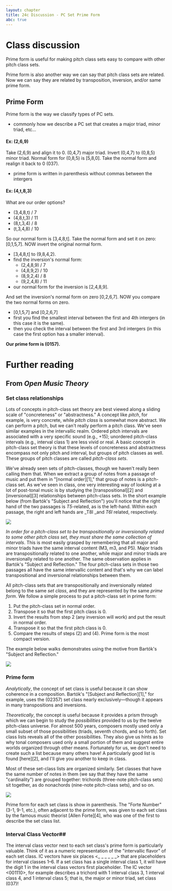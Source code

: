 ```yaml
---
layout: chapter
title: 24c Discussion - PC Set Prime Form
abc: true
---
```


# Class discussion


Prime form is useful for making pitch class sets easy to compare with other pitch class sets. 

Prime form is also another way we can say that pitch class sets are related. Now we can say they are related by transposition, inversion, and/or same prime form. 

## Prime Form
Prime form is the way we classify types of PC sets.
- commonly how we describe a PC set that creates a major triad, minor triad, etc...

#### Ex: (2,6,9)
Take (2,6,9) and align it to 0. (0,4,7) major triad.
Invert (0,4,7) to (0,8,5) minor triad.
Normal form for (0,8,5) is [5,8,0].
Take the normal form and realign it back to 0 (037).
- prime form is written in parenthesis without commas between the intergers

#### Ex: (4,t,8,3)
What are our order options?
- (3,4,8,t) / 7
- (4,8,t,3) / 11
- (8,t,3,4) / 8
- (t,3,4,8) / 10

So our normal form is [3,4,8,t].
Take the normal form and set it on zero: [0,1,5,7].
NOW invert the original normal form. 
  - [3,4,8,t] to (9,8,4,2).
  - find the inversion's normal form:
    - (2,4,8,9) / 7
    - (4,8,9,2) / 10
    - (8,9,2,4) / 8
    - (9,2,4,8) / 11
   - our normal form for the inversion is [2,4,8,9].
   
And set the inversion's normal form on zero [0,2,6,7].
NOW you compare the two normal forms on zero. 
  - [0,1,5,7] and [0,2,6,7]
  - first you find the smallest interval between the first and 4th intergers (in this case it is the same).
  - then you check the interval between the first and 3rd intergers (in this case the first option has a smaller interval).

**Our prime form is (0157).**

# Further reading

## From *Open Music Theory*

### Set class relationships

Lots of concepts in pitch-class set theory are best viewed along a sliding scale of "concreteness" or "abstractness." A concept like _pitch_, for example, is very concrete, while _pitch class_ is somewhat more abstract. We can perform a pitch, but we can't really perform a pitch class. We've seen similar examples in the intervallic realm. Ordered pitch intervals are associated with a very specific sound (e.g., +15); unordered pitch-class intervals (e.g., interval class 1) are less vivid or real. A basic concept in pitch-class set theory is that these levels of concreteness and abstractness encompass not only pitch and interval, but groups of pitch classes as well. These groups of pitch classes are called _pitch-class sets_.

We've already seen sets of pitch-classes, though we haven't really been calling them that. When we extract a group of notes from a passage of music and put them in "[normal order][1]," that group of notes is a pitch-class set. As we've seen in class, one very interesting way of looking at a lot of post-tonal music is by studying the [transpositional][2] and [inversional][3] relationships between pitch-class sets. In the short example below (from Bartók's "Subject and Reflection") you'll notice that the right hand of the two passages is _T5_-related, as is the left-hand. Within each passage, the right and left hands are _T8I _and _T6I_ related, respectively.

[![](/images/postTonal/subjecdtAndReflection.png)](/images/postTonal/subjecdtAndReflection.png)

_In order for a pitch-class set to be transpositionally or inversionally related to some other pitch class set, they must share the same collection of intervals_. This is most easily grasped by remembering that all major and minor triads have the same interval content (M3, m3, and P5). Major triads are transpositionally related to one another, while major and minor triads are inversionally related to one another. The same observation applies in Bartók's "Subject and Reflection." The four pitch-class sets in those two passages all have the same intervallic content and that's why we can label transpositional and inversional relationships between them.

All pitch-class sets that are transpositionally and inversionally related belong to the same _set class_, and they are represented by the same _prime form_. We follow a simple process to put a pitch-class set in prime form:

1. Put the pitch-class set in normal order.
2. Transpose it so that the first pitch class is 0.
3. Invert the results from step 2 (any inversion will work) and put the result in normal order.
4. Transpose it so that the first pitch class is 0.
5. Compare the results of steps (2) and (4). Prime form is the most compact version.

The example below walks demonstrates using the motive from Bartók's "Subject and Reflection."

[![](/images/postTonal/primeForm.png)](/images/postTonal/primeForm.png)

### Prime form

_Analytically_, the concept of set class is useful because it can show coherence in a composition. Bartók's "[Subject and Reflection][1]," for example, uses the (02357) set class nearly exclusively—though it appears in many transpositions and inversions.

_Theoretically_, the concept is useful because it provides a prism through which we can begin to study the _possibilities_ provided to us by the twelve pitch-class universe. For almost 500 years, composers mostly used only a small subset of those possibilities (triads, seventh chords, and so forth). Set class lists reveals all of the other possibilities. They also give us hints as to why tonal composers used only a small portion of them and suggest entire worlds organized through other means. Fortunately for us, we don't need to create such a list because many others have! A particularly good list is found [here][2], and I'll give you another to keep in class.

Most of these set-class lists are organized similarly. Set classes that have the same number of notes in them (we say that they have the same "cardinality") are grouped together: trichords (three-note pitch-class sets) sit together, as do nonachords (nine-note pitch-class sets), and so on. 

[![](/images/postTonal/trichordsAndNonachords.png)](/images/postTonal/trichordsAndNonachords.png)

Prime form for each set class is show in parenthesis. The "Forte Number" (3-1, 9-1, etc.), often adjacent to the prime form, was given to each set class by the famous music theorist [Allen Forte][4], who was one of the first to describe the set class list.

### Interval Class Vector##

The interval class vector next to each set class's prime form is particularly valuable. Think of it as a numeric representation of the "intervallic flavor" of each set class. IC vectors have six places <_ _ _ _ _ _> that are placeholders for interval classes 1–6. If a set class has a single interval class 1, it will have the digit 1 in the interval class vectors first placeholder. The IC vector <001110>, for example describes a trichord with 1 interval class 3, 1 interval class 4, and 1 interval class 5; that is, the major or minor triad, set class (037)!
